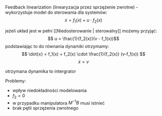 Feedback linearization (linearyzacja przez sprzężenie zwrotne) - wykorzystuje model do sterowania
dla systemów:
$$ \dot{x} = f_{1}(x) + u \cdot f_{2}(x) $$ 

jeżeli układ jest w pełni [[Niedosterowanie | sterowalny]] możemy przyjąć:
$$ u = \frac{1}{f_2(x)}(v - f_1(x))$$
podstawiając to do równania dynamiki otrzymamy:
$$ \dot{x} = f_1(x) + f_2(x) \cdot \frac{1}{f_2(x)} (v-f_1(x)) $$
$$ \dot{x} = v $$

otrzymana dynamika to intergrator

Problemy:
- wpływ niedokładności modelowania
- $f_2 = 0$
- w przypadku manipulatora $M^{-1}B$ musi istnieć
- brak pętli sprzężenia zwrotnego
